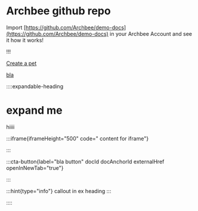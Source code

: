 # Archbee github repo

Import [https://github.com/Archbee/demo-docs](https://github.com/Archbee/demo-docs) in your Archbee Account and see it how it works!

!!!

[Create a pet]()&#x20;

[bla](./petstore-2.0.yaml)

::::expandable-heading
# expand me

hiiii

:::iframe{iframeHeight="500" code="<!-- <p>paste iframe code here</p> -->&#xA;content for iframe"}

:::

:::cta-button{label="bla button" docId docAnchorId externalHref openInNewTab="true"}

:::

:::hint{type="info"}
callout in ex heading
:::


::::

